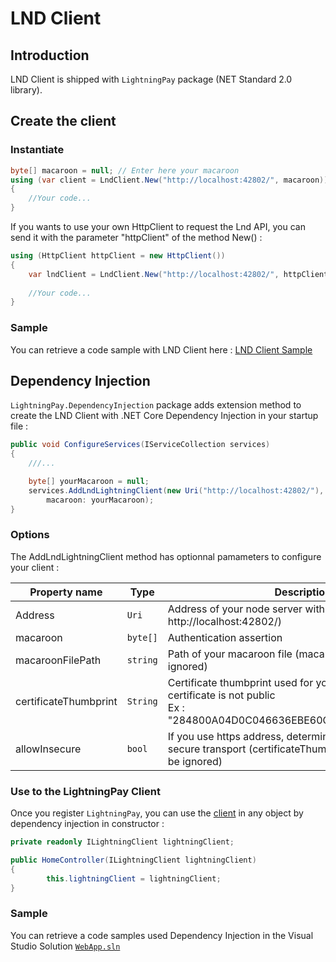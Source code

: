 # LND Client

## Introduction

LND Client is shipped with `LightningPay` package (NET Standard 2.0 library).

## Create the client

### Instantiate

```c#
byte[] macaroon = null; // Enter here your macaroon
using (var client = LndClient.New("http://localhost:42802/", macaroon))
{
	//Your code...
}
```

If you wants to use your own HttpClient to request the Lnd API, you can send it with the parameter "httpClient" of the method New() : 

```c#
using (HttpClient httpClient = new HttpClient())
{
	var lndClient = LndClient.New("http://localhost:42802/", httpClient: httpClient);
    
	//Your code...
}
```

### Sample

You can retrieve a code sample with LND Client here : [LND Client Sample](/samples/LightningPay.Samples.Console/LndClientSample.cs)

## Dependency Injection

`LightningPay.DependencyInjection` package adds extension method to create the LND Client with .NET Core Dependency Injection in your startup file : 

```c#
public void ConfigureServices(IServiceCollection services)
{
	///...

	byte[] yourMacaroon = null;
	services.AddLndLightningClient(new Uri("http://localhost:42802/"),
		macaroon: yourMacaroon);
}


```

### Options

The AddLndLightningClient method has optionnal pamameters to configure your client : 

| Property name         | Type     | Description                                                  |
| --------------------- | -------- | ------------------------------------------------------------ |
| Address               | `Uri`    | Address of your node server with port (example : http://localhost:42802/) |
| macaroon              | `byte[]` | Authentication assertion                                     |
| macaroonFilePath      | `string` | Path of your macaroon file (macaroon parameter will be ignored) |
| certificateThumbprint | `String` | Certificate thumbprint used for your https address if the certificate is not public<br />Ex : "284800A04D0C046636EBE60C37A4F527B8B550F3" |
| allowInsecure         | `bool`   | If you use https address, determine if you allow non secure transport (certificateThumbprint parameter will be ignored) |

### Use to the LightningPay Client

Once you register `LightningPay`, you can use the [client](/documentation/client.md) in any object by dependency injection in constructor : 

```c#
private readonly ILightningClient lightningClient;

public HomeController(ILightningClient lightningClient)
{
        this.lightningClient = lightningClient;
}
```

### Sample

You can retrieve a code samples used Dependency Injection in the Visual Studio Solution [`WebApp.sln`](/samples)